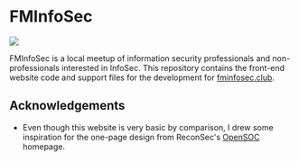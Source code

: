 # FMInfoSec

![](https://github.com/FMInfoSec/website/actions/workflows/dreamhost.yml/badge.svg)

FMInfoSec is a local meetup of information security professionals and non-professionals interested in InfoSec.  This repository contains the front-end website code and support files for the development for [fminfosec.club](https://fminfosec.club).

## Acknowledgements

- Even though this website is very basic by comparison, I drew some inspiration for the one-page design from ReconSec's [OpenSOC](opensoc.io) homepage.
